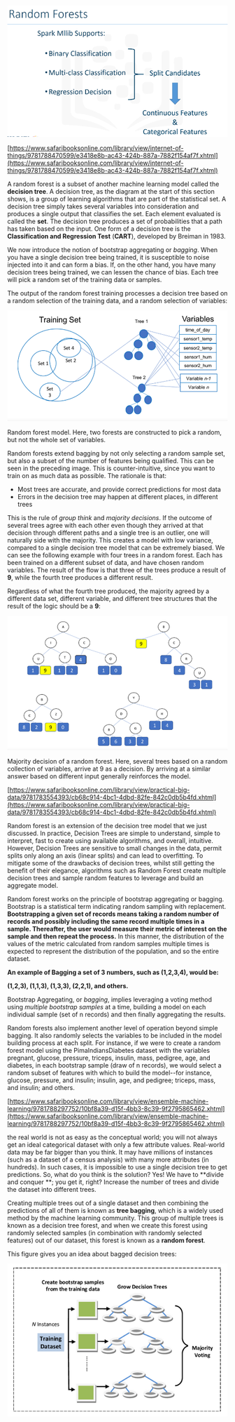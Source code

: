 ![](/assets/rf1.png)

[https://www.safaribooksonline.com/library/view/internet-of-things/9781788470599/e3418e8b-ac43-424b-887a-7882f154af7f.xhtml](https://www.safaribooksonline.com/library/view/internet-of-things/9781788470599/e3418e8b-ac43-424b-887a-7882f154af7f.xhtml)

A random forest is a subset of another machine learning model called the **decision tree**. A decision tree, as the diagram at the start of this section shows, is a group of learning algorithms that are part of the statistical set. A decision tree simply takes several variables into consideration and produces a single output that classifies the set. Each element evaluated is called the **set**. The decision tree produces a set of probabilities that a path has taken based on the input. One form of a decision tree is the **Classification and Regression Test** \(**CART**\), developed by Breiman in 1983.

We now introduce the notion of bootstrap aggregating or _bagging_. When you have a single decision tree being trained, it is susceptible to noise injected into it and can form a bias. If, on the other hand, you have many decision trees being trained, we can lessen the chance of bias. Each tree will pick a random set of the training data or samples.

The output of the random forest training processes a decision tree based on a random selection of the training data, and a random selection of variables:

![](/assets/rf2.png)

Random forest model. Here, two forests are constructed to pick a random, but not the whole set of variables.

Random forests extend bagging by not only selecting a random sample set, but also a subset of the number of features being qualified. This can be seen in the preceding image. This is counter-intuitive, since you want to train on as much data as possible. The rationale is that:

* Most trees are accurate, and provide correct predictions for most data
* Errors in the decision tree may happen at different places, in different trees

This is the rule of _group think_ and _majority decisions_. If the outcome of several trees agree with each other even though they arrived at that decision through different paths and a single tree is an outlier, one will naturally side with the majority. This creates a model with low variance, compared to a single decision tree model that can be extremely biased. We can see the following example with four trees in a random forest. Each has been trained on a different subset of data, and have chosen random variables. The result of the flow is that three of the trees produce a result of **9**, while the fourth tree produces a different result.

Regardless of what the fourth tree produced, the majority agreed by a different data set, different variable, and different tree structures that the result of the logic should be a **9**:

![](/assets/rf3.png)

Majority decision of a random forest. Here, several trees based on a random collection of variables, arrive at 9 as a decision. By arriving at a similar answer based on different input generally reinforces the model.

[https://www.safaribooksonline.com/library/view/practical-big-data/9781783554393/cb68c914-4bc1-4dbd-82fe-842c0db5b4fd.xhtml](https://www.safaribooksonline.com/library/view/practical-big-data/9781783554393/cb68c914-4bc1-4dbd-82fe-842c0db5b4fd.xhtml)

Random forest is an extension of the decision tree model that we just discussed. In practice, Decision Trees are simple to understand, simple to interpret, fast to create using available algorithms, and overall, intuitive. However, Decision Trees are sensitive to small changes in the data, permit splits only along an axis \(linear splits\) and can lead to overfitting. To mitigate some of the drawbacks of decision trees, whilst still getting the benefit of their elegance, algorithms such as Random Forest create multiple decision trees and sample random features to leverage and build an aggregate model.

Random forest works on the principle of bootstrap aggregating or bagging. Bootstrap is a statistical term indicating random sampling with replacement. **Bootstrapping a given set of records means taking a random number of records and possibly including the same record multiple times in a sample. Thereafter, the user would measure their metric of interest on the sample and then repeat the process.** In this manner, the distribution of the values of the metric calculated from random samples multiple times is expected to represent the distribution of the population, and so the entire dataset.

**An example of Bagging a set of 3 numbers, such as \(1,2,3,4\), would be:**

**\(1,2,3\), \(1,1,3\), \(1,3,3\), \(2,2,1\), and others.**

Bootstrap Aggregating, or _bagging_, implies leveraging a voting method using _multiple bootstrap samples_ at a time, building a model on each individual sample \(set of n records\) and then finally aggregating the results.

Random forests also implement another level of operation beyond simple bagging. It also randomly selects the variables to be included in the model building process at each split. For instance, if we were to create a random forest model using the PimaIndiansDiabetes dataset with the variables pregnant, glucose, pressure, triceps, insulin, mass, pedigree, age, and diabetes, in each bootstrap sample \(draw of n records\), we would select a random subset of features with which to build the model--for instance, glucose, pressure, and insulin; insulin, age, and pedigree; triceps, mass, and insulin; and others.

[https://www.safaribooksonline.com/library/view/ensemble-machine-learning/9781788297752/10bf8a39-d15f-4bb3-8c39-9f2795865462.xhtml](https://www.safaribooksonline.com/library/view/ensemble-machine-learning/9781788297752/10bf8a39-d15f-4bb3-8c39-9f2795865462.xhtml)

the real world is not as easy as the conceptual world; you will not always get an ideal categorical dataset with only a few attribute values. Real-world data may be far bigger than you think. It may have millions of instances \(such as a dataset of a census analysis\) with many more attributes \(in hundreds\). In such cases, it is impossible to use a single decision tree to get predictions. So, what do you think is the solution? Yes! We have to **divide and conquer **; you get it, right? Increase the number of trees and divide the dataset into different trees.

Creating multiple trees out of a single dataset and then combining the predictions of all of them is known as **tree bagging**, which is a widely used method by the machine learning community. This group of multiple trees is known as a decision tree forest, and when we create this forest using randomly selected samples \(in combination with randomly selected features\) out of our dataset, this forest is known as a **random forest**.

This figure gives you an idea about bagged decision trees:

![](/assets/Rf4.png)

